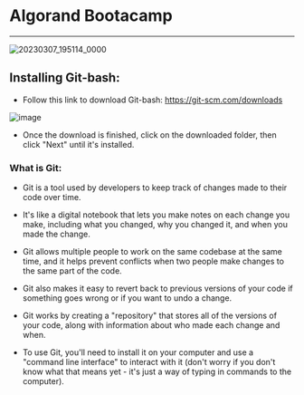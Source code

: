 # Algorand Bootacamp

<hr>

![20230307_195114_0000](https://user-images.githubusercontent.com/72465090/225880318-67804929-b26e-4bab-9bad-cda19dd5b7f3.png)

## Installing Git-bash:


- Follow this link to download Git-bash: https://git-scm.com/downloads

![image](https://user-images.githubusercontent.com/72465090/225880583-0b99bc90-4d1b-44ff-9670-89e6411fcb26.png)

- Once the download is finished, click on the downloaded folder, then click "Next" until it's installed.

### What is Git:

- Git is a tool used by developers to keep track of changes made to their code over time.

- It's like a digital notebook that lets you make notes on each change you make, including what you changed, why you changed it, and when you made the change.

- Git allows multiple people to work on the same codebase at the same time, and it helps prevent conflicts when two people make changes to the same part of the code.

- Git also makes it easy to revert back to previous versions of your code if something goes wrong or if you want to undo a change.

- Git works by creating a "repository" that stores all of the versions of your code, along with information about who made each change and when.

- To use Git, you'll need to install it on your computer and use a "command line interface" to interact with it (don't worry if you don't know what that means yet - it's just a way of typing in commands to the computer).

